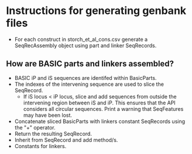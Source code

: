 # Instructions for generating genbank files

- For each construct in storch_et_al_cons.csv generate a SeqRecAssembly object using part and linker SeqRecords.

## How are BASIC parts and linkers assembled?

- BASIC iP and iS sequences are identifed within BasicParts.
- The indexes of the intervening sequence are used to slice the SeqRecord.
  - If iS locus < iP locus, slice and add sequences from outside the intervening region between iS and iP. This ensures that the API considers all circular sequences. Print a warning that SeqFeatures may have been lost.
- Concatenate sliced BasicParts with linkers constant SeqRecords using the "+" operator.
- Return the resulting SeqRecord.
- Inherit from SeqRecord and add method/s.
- Constants for linkers.